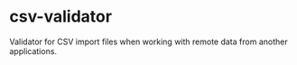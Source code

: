csv-validator
=============

Validator for CSV import files when working with remote data from another applications.
